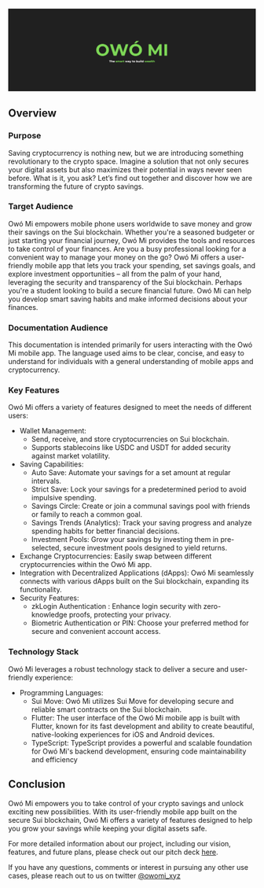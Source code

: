 ![owo-mi banner](./docs/img/1.png)

## Overview

### Purpose
Saving cryptocurrency is nothing new, but we are introducing something revolutionary to the crypto space. Imagine a solution that not only secures your digital assets but also maximizes their potential in ways never seen before. What is it, you ask? Let’s find out together and discover how we are transforming the future of crypto savings.

### Target Audience
Owó Mi empowers mobile phone users worldwide to save money and grow their savings on the Sui blockchain. Whether you're a seasoned budgeter or just starting your financial journey, Owó Mi provides the tools and resources to take control of your finances. Are you a busy professional looking for a convenient way to manage your money on the go? Owó Mi offers a user-friendly mobile app that lets you track your spending, set savings goals, and explore investment opportunities – all from the palm of your hand, leveraging the security and transparency of the Sui blockchain. Perhaps you're a student looking to build a secure financial future. Owó Mi can help you develop smart saving habits and make informed decisions about your finances.


### Documentation Audience
This documentation is intended primarily for users interacting with the Owó Mi mobile app. The language used aims to be clear, concise, and easy to understand for individuals with a general understanding of mobile apps and cryptocurrency.


### Key Features
Owó Mi offers a variety of features designed to meet the needs of different users:

- Wallet Management:
    - Send, receive, and store cryptocurrencies on Sui  blockchain.
    - Supports stablecoins like USDC and USDT for added security against market volatility.
- Saving Capabilities:
    - Auto Save: Automate your savings for a set amount at regular intervals.
    - Strict Save: Lock your savings for a predetermined period to avoid impulsive spending.
    - Savings Circle: Create or join a communal savings pool with friends or family to reach a common goal.
    - Savings Trends (Analytics): Track your saving progress and analyze spending habits for better financial decisions.
    - Investment Pools: Grow your savings by investing them in pre-selected, secure investment pools designed to yield returns.
- Exchange Cryptocurrencies: Easily swap between different cryptocurrencies within the Owó Mi app.
- Integration with Decentralized Applications (dApps): Owó Mi seamlessly connects with various dApps built on the Sui blockchain, expanding its functionality.
- Security Features:
    - zkLogin Authentication : Enhance login security with zero-knowledge proofs, protecting your privacy.
    - Biometric Authentication or PIN: Choose your preferred method for secure and convenient account access.

### Technology Stack
Owó Mi leverages a robust technology stack to deliver a secure and user-friendly experience:

- Programming Languages:
    - Sui Move: Owó Mi utilizes Sui Move for developing secure and reliable smart contracts on the Sui blockchain.
    - Flutter: The user interface of the Owó Mi mobile app is built with Flutter, known for its fast development and ability to create beautiful, native-looking experiences for iOS and Android devices.
    - TypeScript: TypeScript provides a powerful and scalable foundation for Owó Mi's backend development, ensuring code maintainability and efficiency


## Conclusion
Owó Mi empowers you to take control of your crypto savings and unlock exciting new possibilities. With its user-friendly mobile app built on the secure Sui blockchain, Owó Mi offers a variety of features designed to help you grow your savings while keeping your digital assets safe.

For more detailed information about our project, including our vision, features, and future plans, please check out our pitch deck [here](https://drive.google.com/file/d/1I67MFtPFRLGs_Af31VTOxSlBYMOvhluu/view).

If you have any questions, comments or interest in pursuing any other use cases, please reach out to us on twitter [@owomi_xyz](https://x.com/owomi_xyz?mx=2)